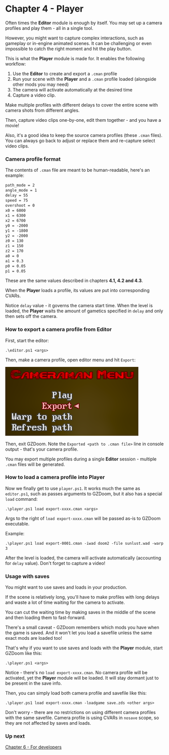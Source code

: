# Chapter 4 - Player

Often times the **Editor** module is enough by itself. You may set up a camera profiles and play them - all in a single tool.

However, you might want to capture complex interactions, such as gameplay or in-engine animated scenes. 
It can be challenging or even impossible to catch the right moment and hit the play button.

This is what the **Player** module is made for. It enables the following workflow:
1. Use the **Editor** to create and export a `.cman` profile
2. Run your scene with the **Player** and a `.cman` profile loaded (alongside other mods you may need)
3. The camera will activate automatically at the desired time
4. Capture a video clip.

Make multiple profiles with different delays to cover the entire scene with camera shots from different angles.

Then, capture video clips one-by-one, edit them together - and you have a movie!

Also, it's a good idea to keep the source camera profiles (these `.cman` files). You can always go back to adjust or replace them and re-capture select video clips.

### Camera profile format

The contents of `.cman` file are meant to be human-readable, here's an example:
```
path_mode = 2
angle_mode = 1
delay = 55
speed = 75
overshoot = 0
x0 = 6000
x1 = 6300
x2 = 6700
y0 = -2000
y1 = -1800
y2 = -2000
z0 = 130
z1 = 150
z2 = 170
a0 = 0
a1 = 0.3
p0 = 0.05
p1 = 0.05
```

These are the same values described in chapters **4.1, 4.2 and 4.3**.

When the **Player** loads a profile, its values are put into corresponding CVARs.

Notice `delay` value - it governs the camera start time. When the level is loaded, the **Player** waits the amount of gametics specified in `delay` and only then sets off the camera.

### How to export a camera profile from Editor

First, start the editor:

```
.\editor.ps1 <args>
```

Then, make a camera profile, open editor menu and hit `Export`:

![](img/cman-menu-export.png)

Then, exit GZDoom. Note the `Exported <path to .cman file>` line in console output - that's your camera profile.



You may export multiple profiles during a single **Editor** session - multiple `.cman` files will be generated.

### How to load a camera profile into Player

Now we finally get to use `player.ps1`. It works much the same as `editor.ps1`, such as passes arguments to GZDoom, 
but it also has a special `load` command:

```
.\player.ps1 load export-xxxx.cman <args>
```

Args to the right of `load export-xxxx.cman` will be passed as-is to GZDoom executable.

Example: 
```
.\player.ps1 load export-0001.cman -iwad doom2 -file sunlust.wad -warp 3
```

After the level is loaded, the camera will activate automatically (accounting for `delay` value). Don't forget to capture a video!

### Usage with saves

You might want to use saves and loads in your production. 

If the scene is relatively long, you'll have to make profiles with long delays and waste a lot of time waiting for the camera to activate.

You can cut the waiting time by making saves in the middle of the scene and then loading them to fast-forward.

There's a small caveat - GZDoom remembers which mods you have when the game is saved. And it won't let you load a savefile unless the same exact mods are loaded too!

That's why if you want to use saves and loads with the **Player** module, start GZDoom like this:

```
.\player.ps1 <args>
```

Notice - there's no `load export-xxxx.cman`. No camera profile will be activated, yet the **Player** module will be loaded. It will stay dormant just to be present in the save info.

Then, you can simply load both camera profile and savefile like this:

```
.\player.ps1 load export-xxxx.cman -loadgame save.zds <other args>
```

Don't worry - there are no restrictions on using different camera profiles with the same savefile.
Camera profile is using CVARs in `nosave` scope, so they are not affected by saves and loads.

### Up next

[Chapter 6 - For developers](ch06.developers.md)
